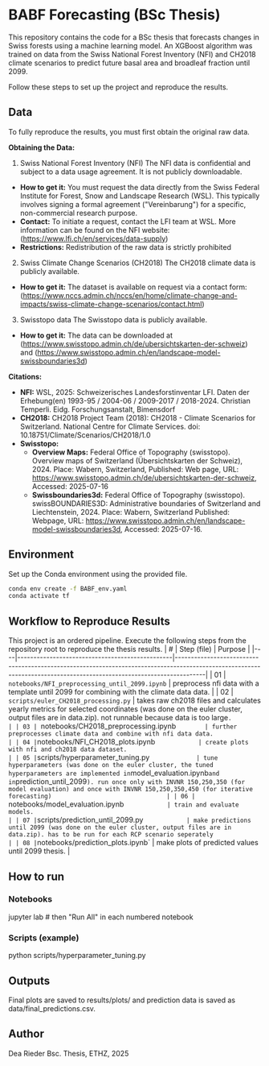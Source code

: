 # BABF Forecasting (BSc Thesis)

This repository contains the code for a BSc thesis that forecasts changes in Swiss forests using a machine learning model. An XGBoost algorithm was trained on data from the Swiss National Forest Inventory (NFI) and CH2018 climate scenarios to predict future basal area and broadleaf fraction until 2099.



Follow these steps to set up the project and reproduce the results.

## Data

To fully reproduce the results, you must first obtain the original raw data.

**Obtaining the Data:**
1. Swiss National Forest Inventory (NFI)
The NFI data is confidential and subject to a data usage agreement. It is not publicly downloadable.
- **How to get it:** You must request the data directly from the Swiss Federal Institute for Forest, Snow and Landscape Research (WSL). This typically involves signing a formal agreement ("Vereinbarung") for a specific, non-commercial research purpose.
- **Contact:** To initiate a request, contact the LFI team at WSL. More information can be found on the NFI website: (https://www.lfi.ch/en/services/data-supply)
- **Restrictions:** Redistribution of the raw data is strictly prohibited

2. Swiss Climate Change Scenarios (CH2018)
The CH2018 climate data is publicly available.
- **How to get it:** The dataset is available on request via a contact form: (https://www.nccs.admin.ch/nccs/en/home/climate-change-and-impacts/swiss-climate-change-scenarios/contact.html)

3. Swisstopo data
The Swisstopo data is publicly available.
- **How to get it:** The data can be downloaded at (https://www.swisstopo.admin.ch/de/ubersichtskarten-der-schweiz) and (https://www.swisstopo.admin.ch/en/landscape-model-swissboundaries3d)


**Citations:**
- **NFI:** WSL, 2025: Schweizerisches Landesforstinventar LFI. Daten der Erhebung(en) 1993-95 / 2004-06 / 2009-2017 / 2018-2024. Christian Temperli. Eidg. Forschungsanstalt, Bimensdorf
- **CH2018:** CH2018 Project Team (2018): CH2018 - Climate Scenarios for Switzerland. National Centre for Climate Services. doi: 10.18751/Climate/Scenarios/CH2018/1.0
- **Swisstopo:** 
    - **Overview Maps:** Federal Office of Topography (swisstopo). Overview maps of Switzerland (Übersichtskarten der Schweiz), 2024. Place: Wabern, Switzerland, Published: Web page, URL: https://www.swisstopo.admin.ch/de/ubersichtskarten-der-schweiz, Accessed: 2025-07-16
    - **Swissboundaries3d:** Federal Office of Topography (swisstopo). swissBOUNDARIES3D: Administrative boundaries of Switzerland and Liechtenstein, 2024. Place: Wabern, Switzerland Published: Webpage, URL: https://www.swisstopo.admin.ch/en/landscape-model-swissboundaries3d, Accessed: 2025-07-16.

## Environment

Set up the Conda environment using the provided file.

```bash
conda env create -f BABF_env.yaml
conda activate tf
```

## Workflow to Reproduce Results

This project is an ordered pipeline. Execute the following steps from the repository root to reproduce the thesis results.
| #  | Step (file)                                    | Purpose                                                                                                                                                             |
|----|------------------------------------------------|---------------------------------------------------------------------------------------------------------------------------------------------------------------------|
| 01 | `notebooks/NFI_preprocessing_until_2099.ipynb` | preprocess nfi data with a template until 2099 for combining with the climate data  data.                                                                                           |
| 02 | `scripts/euler_CH2018_processing.py`           | takes raw ch2018 files and calculates yearly metrics for selected coordinates (was done on the euler cluster, output files are in data.zip). not runnable because data is too large`.                                      |
| 03 | `notebooks/CH2018_preprocessing.ipynb`         | further preprocesses climate data and combine with nfi data data.                                                                                                                      |
| 04 | `notebooks/NFI_CH2018_plots.ipynb`             | create plots with nfi and ch2018 data dataset.                                                                                                                  |
| 05 | `scripts/hyperparameter_tuning.py`             | tune hyperparameters (was done on the euler cluster, the tuned hyperparameters are implemented in`model_evaluation.ipynb` and in `prediction_until_2099`). run once only with INVNR 150,250,350 (for model evaluation) and once with INVNR 150,250,350,450 (for iterative forecasting)                                |
| 06 | `notebooks/model_evaluation.ipynb`             | train and evaluate models.                                                                                              |
| 07 | `scripts/prediction_until_2099.py`             | make predictions until 2099 (was done on the euler cluster, output files are in data.zip). has to be run for each RCP scenario seperately                                   |
| 08 | `notebooks/prediction_plots.ipynb`             | make plots of predicted values until 2099 thesis.                                                                               |


## How to run

### Notebooks
jupyter lab   # then "Run All" in each numbered notebook

### Scripts (example)
python scripts/hyperparameter_tuning.py

## Outputs
Final plots are saved to results/plots/ and prediction data is saved as data/final_predictions.csv.

## Author
Dea Rieder
Bsc. Thesis, ETHZ, 2025